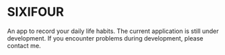 # SIXIFOUR
An app to record your daily life habits. The current application is still under development. If you encounter problems during development, please contact me.
